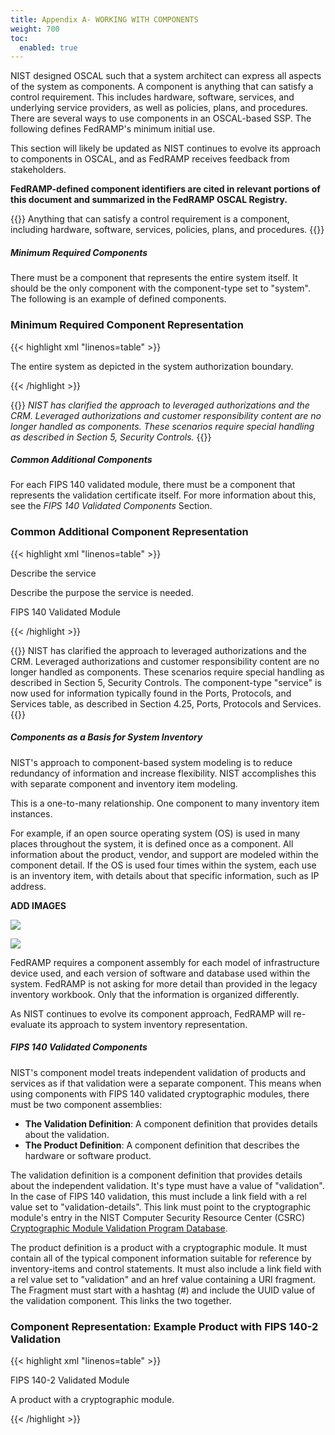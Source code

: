 ```yaml
---
title: Appendix A- WORKING WITH COMPONENTS
weight: 700
toc:
  enabled: true
---
```


NIST designed OSCAL such that a system architect can express all aspects of the system as components. A component is anything that can satisfy a control requirement. This includes hardware, software, services, and underlying service providers, as well as policies, plans, and procedures. There are several ways to use components in an OSCAL-based SSP. The following defines FedRAMP's minimum initial use. 

This section will likely be updated as NIST continues to evolve its approach to components in OSCAL, and as FedRAMP receives feedback from stakeholders.

**FedRAMP-defined component identifiers are cited in relevant portions of this document and summarized in the FedRAMP OSCAL Registry.**

{{<callout>}}
Anything that can satisfy a control requirement is a component, including hardware, software, services, policies, plans, and procedures.
{{</callout>}}

##### **Minimum Required Components**

There must be a component that represents the entire system itself. It should be the only component with the component-type set to "system". 
<br>
The following is an example of defined components. 

### **Minimum Required Component Representation**

{{< highlight xml "linenos=table" >}}
<!-- system-characteristics -->
<system-implementation>
    <!-- user -->
    <!-- This System -->
    <component uuid="uuid-value" type="this-system" >
        <title>This System</title>
        <description><p>
        The entire system as depicted in the system authorization boundary.
        </p></description>
        <status state="operational" />
    </component>
</system-implementation>
{{< /highlight >}}

{{<callout>}}
*NIST has clarified the approach to leveraged authorizations and the CRM. Leveraged authorizations and customer responsibility content are no longer handled as components. These scenarios require special handling as described in Section 5, Security Controls.* 
{{</callout>}}


##### **Common Additional Components**

For each FIPS 140 validated module, there must be a component that represents the validation certificate itself. For more information about this, see the *FIPS 140 Validated Components* Section.


### **Common Additional Component Representation**

{{< highlight xml "linenos=table" >}}
 <!-- system-characteristics -->
   <system-implementation>
      <!-- user -->
      <!-- System Copmponent -->
      <!-- Ports, Protocols and Services Entry -->
      <component uuid="uuid-of-service" type="service">
         <title>[SAMPLE]Service Name</title>
         <description><p>Describe the service</p></description>
         <purpose>Describe the purpose the service is needed.</purpose>
         <prop name="used-by" value="What uses this service?"/>
         <status state="operational" />
         <protocol name="http">
            <port-range start="80" end="80" transport="TCP"/>
         </protocol>
         <protocol name="https">
            <port-range start="443" end="443" transport="TCP"/>
         </protocol>
      </component>
      <!-- FIPS 140 Validation Certificate Information -->
      <!-- Include a separate component for each relevant certificate -->
      <component uuid="uuid-value" type="validation">
         <title>Module Name</title>
         <description><p>FIPS 140 Validated Module</p></description>
         <prop name="validation-type" value=”fips-140-2”/>
         <prop name="validation-reference" value="0000"/>
         <link href="https://csrc.nist.gov/projects/cryptographic-module-validation-program/Certificate/0000" />
         <status state="operational" />
      </component>
      <!-- service -->
   </system-implementation>
   <!-- control-implementation -->
{{< /highlight >}}

{{<callout>}}
NIST has clarified the approach to leveraged authorizations and the CRM. Leveraged authorizations and customer responsibility content are no longer handled as components. These scenarios require special handling as described in Section 5, Security Controls. 
The component-type "service" is now used for information typically found in the Ports, Protocols, and Services table, as described in Section 4.25, Ports, Protocols and Services.
{{</callout>}}


##### **Components as a Basis for System Inventory**
NIST's approach to component-based system modeling is to reduce redundancy of information and increase flexibility. NIST accomplishes this with separate component and inventory item modeling. 

This is a one-to-many relationship. One component to many inventory item instances.

For example, if an open source operating system (OS) is used in many places throughout the system, it is defined once as a component. All information about the product, vendor, and support are modeled within the component detail. If the OS is used four times within the system, each use is an inventory item, with details about that specific information, such as IP address. 

**ADD IMAGES**


![](Aspose.Words.2a7003f3-3487-4ce0-a4f2-ffc6deeee87c.005.png)

![](Aspose.Words.2a7003f3-3487-4ce0-a4f2-ffc6deeee87c.004.png)

FedRAMP requires a component assembly for each model of infrastructure device used, and each version of software and database used within the system. FedRAMP is not asking for more detail than provided in the legacy inventory workbook. Only that the information is organized differently.

As NIST continues to evolve its component approach, FedRAMP will re-evaluate its approach to system inventory representation.


##### **FIPS 140 Validated Components**

NIST's component model treats independent validation of products and services as if that validation were a separate component. This means when using components with FIPS 140 validated cryptographic modules, there must be two component assemblies:

- **The Validation Definition**: A component definition that provides details about the validation.
- **The Product Definition**: A component definition that describes the hardware or software product. 

The validation definition is a component definition that provides details about the independent validation. It's type must have a value of "validation". In the case of FIPS 140 validation, this must include a link field with a rel value set to "validation-details". This link must point to the cryptographic module's entry in the NIST Computer Security Resource Center (CSRC) [Cryptographic Module Validation Program Database](https://csrc.nist.gov/projects/cryptographic-module-validation-program/validated-modules/search). 

The product definition is a product with a cryptographic module. It must contain all of the typical component information suitable for reference by inventory-items and control statements. It must also include a link field with a rel value set to "validation" and an href value containing a URI fragment. The Fragment must start with a hashtag (#) and include the UUID value of the validation component. This links the two together.

### **Component Representation: Example Product with FIPS 140-2 Validation**

{{< highlight xml "linenos=table" >}}
 <!-- system-characteristics -->
   <system-implementation>
      <!-- user -->
      <!-- Minimum Required Components -->
      <!-- FIPS 140-2 Validation Certificate Information -->
      <!-- Include a separate component for each relevant certificate -->
      <component uuid="uuid-value" type="validation">
         <title>Module Name</title>
         <description><p>FIPS 140-2 Validated Module</p></description>
         <prop name="validation-type" value=”fips-140-2”/>
         <prop name="validation-reference" value="0000"/>
         <link href="https://csrc.nist.gov/projects/cryptographic-module-validation-program/Certificate/0000" rel="validation-details" />
         <status state="operational" />
      </component>
      <!-- FIPS 140-2 Validated Product -->
      <component uuid="uuid-value" type="software" >
         <title>Product Name</title>
         <description><p>A product with a cryptographic module.</p></description>
         <link href="#uuid-of-validation-component" rel="validation" />
         <status state="operational" />
      </component>
      <!-- service -->
   </system-implementation>
   <!-- control-implementation -->
{{< /highlight >}}

